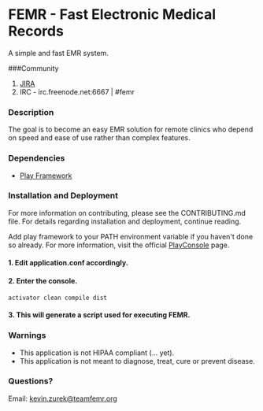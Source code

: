 # FEMR - Fast Electronic Medical Records

A simple and fast EMR system.

###Community
1. [JIRA](https://teamfemr.atlassian.net)
2. IRC - irc.freenode.net:6667 | #femr

### Description

The goal is to become an easy EMR solution for remote clinics who depend on speed and ease of use rather than complex features.

### Dependencies

* [Play Framework](http://www.playframework.com/)

### Installation and Deployment

For more information on contributing, please see the CONTRIBUTING.md file. For details regarding installation and deployment, continue reading.

Add play framework to your PATH environment variable if you haven't done so already. For more information, visit the official [PlayConsole](https://www.playframework.com/documentation/2.3.x/PlayConsole) page.

#### 1. Edit application.conf accordingly.
#### 2. Enter the console.
    activator clean compile dist
#### 3. This will generate a script used for executing FEMR.

### Warnings

* This application is not HIPAA compliant (... yet).
* This application is not meant to diagnose, treat, cure or prevent disease.

### Questions?

Email: kevin.zurek@teamfemr.org

